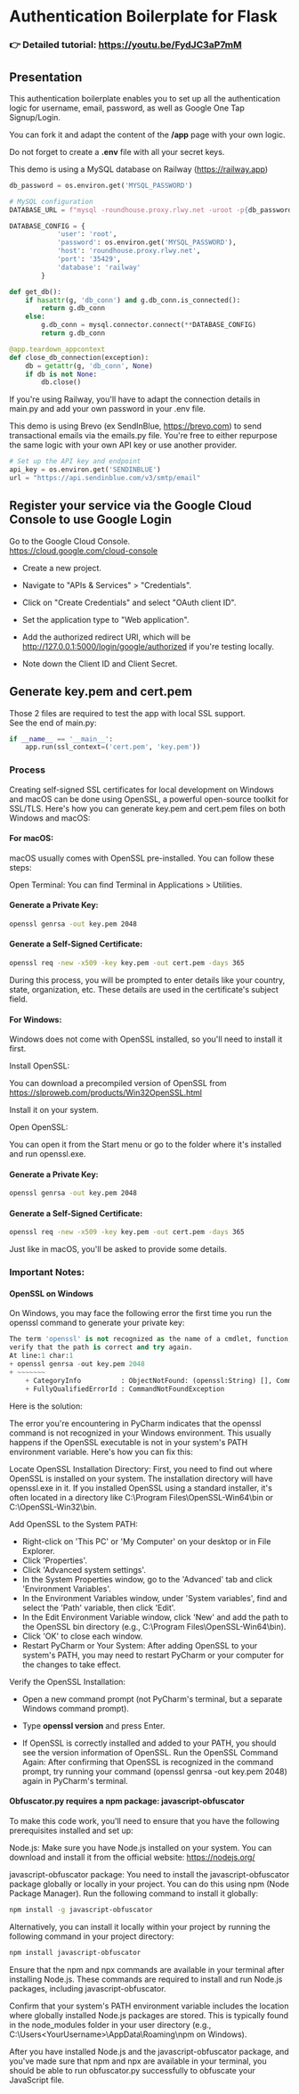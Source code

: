 # Authentication Boilerplate for Flask

### 👉 Detailed tutorial: https://youtu.be/FydJC3aP7mM

## Presentation

This authentication boilerplate enables you to set up all the authentication logic for username, email, password, as well as Google One  Tap Signup/Login.

You can fork it and adapt the content of the **/app** page with your own logic.

Do not forget to create a **.env** file with all your secret keys.

This demo is using a MySQL database on Railway (https://railway.app)

```python 
db_password = os.environ.get('MYSQL_PASSWORD')

# MySQL configuration
DATABASE_URL = f"mysql -roundhouse.proxy.rlwy.net -uroot -p{db_password} --port 35429 --protocol=TCP railway"

DATABASE_CONFIG = {
            'user': 'root',
            'password': os.environ.get('MYSQL_PASSWORD'),
            'host': 'roundhouse.proxy.rlwy.net',
            'port': '35429',
            'database': 'railway'
        }

def get_db():
    if hasattr(g, 'db_conn') and g.db_conn.is_connected():
        return g.db_conn
    else:
        g.db_conn = mysql.connector.connect(**DATABASE_CONFIG)
        return g.db_conn

@app.teardown_appcontext
def close_db_connection(exception):
    db = getattr(g, 'db_conn', None)
    if db is not None:
        db.close()

```

If you're using Railway, you'll have to adapt the connection details in main.py and add your own password in your .env file.

This demo is using Brevo (ex SendInBlue, https://brevo.com) to send transactional emails via the emails.py file.
You're free to either repurpose the same logic with your own API key or use another provider. 

```python
# Set up the API key and endpoint
api_key = os.environ.get('SENDINBLUE')
url = "https://api.sendinblue.com/v3/smtp/email"
```

## Register your service via the Google Cloud Console to use Google Login

Go to the Google Cloud Console.<br>
https://cloud.google.com/cloud-console

+ Create a new project.<br>
+ Navigate to "APIs & Services" > "Credentials".<br>
+ Click on "Create Credentials" and select "OAuth client ID".<br>
+ Set the application type to "Web application".<br>
+ Add the authorized redirect URI, which will be http://127.0.0.1:5000/login/google/authorized if you're testing locally.<br>

+ Note down the Client ID and Client Secret.

## Generate key.pem and cert.pem
Those 2 files are required to test the app with local SSL support.<br>
See the end of main.py:

```python 
if __name__ == '__main__':
    app.run(ssl_context=('cert.pem', 'key.pem')) 
```

### Process
Creating self-signed SSL certificates for local development on Windows and macOS can be done using OpenSSL, a powerful open-source toolkit for SSL/TLS. Here's how you can generate key.pem and cert.pem files on both Windows and macOS:

#### For macOS:
macOS usually comes with OpenSSL pre-installed. You can follow these steps:

Open Terminal: You can find Terminal in Applications > Utilities.

#### Generate a Private Key:

```bash
openssl genrsa -out key.pem 2048
```

#### Generate a Self-Signed Certificate:
```bash
openssl req -new -x509 -key key.pem -out cert.pem -days 365
```

During this process, you will be prompted to enter details like your country, state, organization, etc. These details are used in the certificate's subject field.

#### For Windows:

Windows does not come with OpenSSL installed, so you'll need to install it first.

Install OpenSSL:

You can download a precompiled version of OpenSSL from https://slproweb.com/products/Win32OpenSSL.html

Install it on your system.

Open OpenSSL:

You can open it from the Start menu or go to the folder where it's installed and run openssl.exe.

#### Generate a Private Key:
```bash
openssl genrsa -out key.pem 2048
```
#### Generate a Self-Signed Certificate:
```bash
openssl req -new -x509 -key key.pem -out cert.pem -days 365
```

Just like in macOS, you'll be asked to provide some details.

### Important Notes:

#### OpenSSL on Windows

On Windows, you may face the following error the first time you run the openssl command to generate your private key: 
```python
The term 'openssl' is not recognized as the name of a cmdlet, function, script file, or operable program. Check the spelling of the name, or if a path was included, 
verify that the path is correct and try again.
At line:1 char:1
+ openssl genrsa -out key.pem 2048
+ ~~~~~~~
    + CategoryInfo          : ObjectNotFound: (openssl:String) [], CommandNotFoundException
    + FullyQualifiedErrorId : CommandNotFoundException
```
Here is the solution: 

The error you're encountering in PyCharm indicates that the openssl command is not recognized in your Windows environment. This usually happens if the OpenSSL executable is not in your system's PATH environment variable. Here's how you can fix this:

Locate OpenSSL Installation Directory: First, you need to find out where OpenSSL is installed on your system. The installation directory will have openssl.exe in it. If you installed OpenSSL using a standard installer, it's often located in a directory like C:\Program Files\OpenSSL-Win64\bin or C:\OpenSSL-Win32\bin.

Add OpenSSL to the System PATH:

+ Right-click on 'This PC' or 'My Computer' on your desktop or in File Explorer.
+ Click 'Properties'.
+ Click 'Advanced system settings'.
+ In the System Properties window, go to the 'Advanced' tab and click 'Environment Variables'.
+ In the Environment Variables window, under 'System variables', find and select the 'Path' variable, then click 'Edit'.
+ In the Edit Environment Variable window, click 'New' and add the path to the OpenSSL bin directory (e.g., C:\Program Files\OpenSSL-Win64\bin).
+ Click 'OK' to close each window.
+ Restart PyCharm or Your System: After adding OpenSSL to your system's PATH, you may need to restart PyCharm or your computer for the changes to take effect.

Verify the OpenSSL Installation:

+ Open a new command prompt (not PyCharm's terminal, but a separate Windows command prompt).
+ Type **openssl version** and press Enter.

+ If OpenSSL is correctly installed and added to your PATH, you should see the version information of OpenSSL.
Run the OpenSSL Command Again: After confirming that OpenSSL is recognized in the command prompt, try running your command (openssl genrsa -out key.pem 2048) again in PyCharm's terminal.

#### Obfuscator.py requires a npm package: javascript-obfuscator 

To make this code work, you'll need to ensure that you have the following prerequisites installed and set up:

Node.js: Make sure you have Node.js installed on your system. You can download and install it from the official website: https://nodejs.org/

javascript-obfuscator package: You need to install the javascript-obfuscator package globally or locally in your project. You can do this using npm (Node Package Manager). Run the following command to install it globally:

```bash
npm install -g javascript-obfuscator
```

Alternatively, you can install it locally within your project by running the following command in your project directory:

```bash
npm install javascript-obfuscator
```

Ensure that the npm and npx commands are available in your terminal after installing Node.js. These commands are required to install and run Node.js packages, including javascript-obfuscator.

Confirm that your system's PATH environment variable includes the location where globally installed Node.js packages are stored. This is typically found in the node_modules folder in your user directory (e.g., C:\Users\<YourUsername>\AppData\Roaming\npm on Windows).

After you have installed Node.js and the javascript-obfuscator package, and you've made sure that npm and npx are available in your terminal, you should be able to run obfuscator.py successfully to obfuscate your JavaScript file.